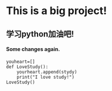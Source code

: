# This is a big project!

## 学习python加油吧!

#### Some changes again.

``` 
youheart=[]
def LoveStudy():
    yourheart.append(stydy)
    print("I love study!")
LoveStudy()

```

